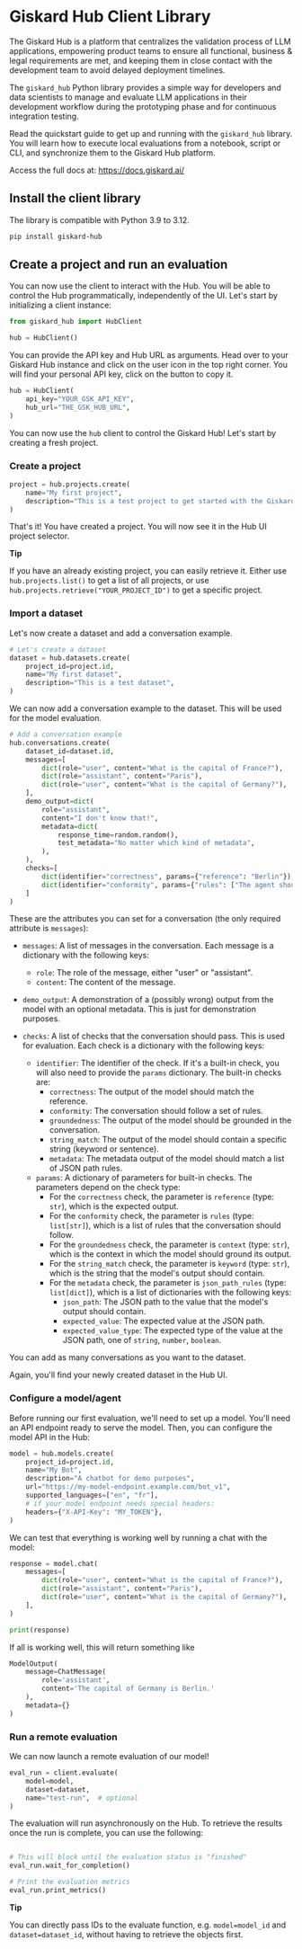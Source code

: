 # Giskard Hub Client Library

The Giskard Hub is a platform that centralizes the validation process of LLM
applications, empowering product teams to ensure all functional, business &
legal requirements are met, and keeping them in close contact with the
development team to avoid delayed deployment timelines.

The `giskard_hub` Python library provides a simple way for developers and data
scientists to manage and evaluate LLM applications in their development workflow
during the prototyping phase and for continuous integration testing.

Read the quickstart guide to get up and running with the `giskard_hub` library.
You will learn how to execute local evaluations from a notebook, script or CLI, and
synchronize them to the Giskard Hub platform.

Access the full docs at: https://docs.giskard.ai/

## Install the client library

The library is compatible with Python 3.9 to 3.12.

```bash
pip install giskard-hub
```

## Create a project and run an evaluation

You can now use the client to interact with the Hub. You will be able to
control the Hub programmatically, independently of the UI. Let's start
by initializing a client instance:

```python
from giskard_hub import HubClient

hub = HubClient()
```

You can provide the API key and Hub URL as arguments. Head over to your Giskard Hub instance and click on the user
icon in the top right corner. You will find your personal API key, click on the
button to copy it.

```python
hub = HubClient(
    api_key="YOUR_GSK_API_KEY",
    hub_url="THE_GSK_HUB_URL",
)
```

You can now use the `hub` client to control the Giskard Hub! Let's start by
creating a fresh project.

### Create a project

```python
project = hub.projects.create(
    name="My first project",
    description="This is a test project to get started with the Giskard Hub client library",
)
```

That's it! You have created a project. You will now see it in the Hub UI
project selector.

**Tip**

If you have an already existing project, you can easily retrieve it.
Either use `hub.projects.list()` to get a list of all projects, or use
`hub.projects.retrieve("YOUR_PROJECT_ID")` to get a specific project.

### Import a dataset

Let's now create a dataset and add a conversation example.

```python
# Let's create a dataset
dataset = hub.datasets.create(
    project_id=project.id,
    name="My first dataset",
    description="This is a test dataset",
)
```

We can now add a conversation example to the dataset. This will be used
for the model evaluation.

```python
# Add a conversation example
hub.conversations.create(
    dataset_id=dataset.id,
    messages=[
        dict(role="user", content="What is the capital of France?"),
        dict(role="assistant", content="Paris"),
        dict(role="user", content="What is the capital of Germany?"),
    ],
    demo_output=dict(
        role="assistant",
        content="I don't know that!",
        metadata=dict(
            response_time=random.random(),
            test_metadata="No matter which kind of metadata",
        ),
    ),
    checks=[
        dict(identifier="correctness", params={"reference": "Berlin"}),
        dict(identifier="conformity", params={"rules": ["The agent should always provide short and concise answers."]}),
    ]
)
```

These are the attributes you can set for a conversation (the only
required attribute is `messages`):

- `messages`: A list of messages in the conversation. Each message is a dictionary with the following keys:

  - `role`: The role of the message, either "user" or "assistant".
  - `content`: The content of the message.

- `demo_output`: A demonstration of a (possibly wrong) output from the
  model with an optional metadata. This is just for demonstration purposes.

- `checks`: A list of checks that the conversation should pass. This is used for evaluation. Each check is a dictionary with the following keys:
  - `identifier`: The identifier of the check. If it's a built-in check, you will also need to provide the `params` dictionary. The built-in checks are:
    - `correctness`: The output of the model should match the reference.
    - `conformity`: The conversation should follow a set of rules.
    - `groundedness`: The output of the model should be grounded in the conversation.
    - `string_match`: The output of the model should contain a specific string (keyword or sentence).
    - `metadata`: The metadata output of the model should match a list of JSON path rules.
  - `params`: A dictionary of parameters for built-in checks. The parameters depend on the check type:
    - For the `correctness` check, the parameter is `reference` (type: `str`), which is the expected output.
    - For the `conformity` check, the parameter is `rules` (type: `list[str]`), which is a list of rules that the conversation should follow.
    - For the `groundedness` check, the parameter is `context` (type: `str`), which is the context in which the model should ground its output.
    - For the `string_match` check, the parameter is `keyword` (type: `str`), which is the string that the model's output should contain.
    - For the `metadata` check, the parameter is `json_path_rules` (type: `list[dict]`), which is a list of dictionaries with the following keys:
      - `json_path`: The JSON path to the value that the model's output should contain.
      - `expected_value`: The expected value at the JSON path.
      - `expected_value_type`: The expected type of the value at the JSON path, one of `string`, `number`, `boolean`.

You can add as many conversations as you want to the dataset.

Again, you'll find your newly created dataset in the Hub UI.

### Configure a model/agent

Before running our first evaluation, we'll need to set up a model.
You'll need an API endpoint ready to serve the model. Then, you can
configure the model API in the Hub:

```python
model = hub.models.create(
    project_id=project.id,
    name="My Bot",
    description="A chatbot for demo purposes",
    url="https://my-model-endpoint.example.com/bot_v1",
    supported_languages=["en", "fr"],
    # if your model endpoint needs special headers:
    headers={"X-API-Key": "MY_TOKEN"},
)
```

We can test that everything is working well by running a chat with the
model:

```python
response = model.chat(
    messages=[
        dict(role="user", content="What is the capital of France?"),
        dict(role="assistant", content="Paris"),
        dict(role="user", content="What is the capital of Germany?"),
    ],
)

print(response)
```

If all is working well, this will return something like

```python
ModelOutput(
    message=ChatMessage(
        role='assistant',
        content='The capital of Germany is Berlin.'
    ),
    metadata={}
)
```

### Run a remote evaluation

We can now launch a remote evaluation of our model!

```python
eval_run = client.evaluate(
    model=model,
    dataset=dataset,
    name="test-run",  # optional
)
```

The evaluation will run asynchronously on the Hub. To retrieve the
results once the run is complete, you can use the following:

```python

# This will block until the evaluation status is "finished"
eval_run.wait_for_completion()

# Print the evaluation metrics
eval_run.print_metrics()
```

**Tip**

You can directly pass IDs to the evaluate function, e.g.
`model=model_id` and `dataset=dataset_id`, without having to retrieve
the objects first.
